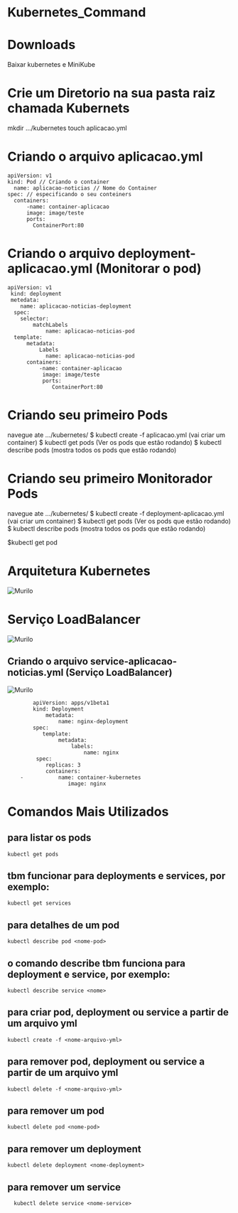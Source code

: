 # Kubernetes_Command

# Downloads 
Baixar kubernetes e MiniKube

# Crie um Diretorio na sua pasta raiz chamada Kubernets
mkdir .../kubernetes
touch aplicacao.yml

# Criando o arquivo aplicacao.yml

    apiVersion: v1
    kind: Pod // Criando o container
      name: aplicacao-noticias // Nome do Container
    spec: // especificando o seu conteiners 
      containers:
          -name: container-aplicacao
          image: image/teste
          ports:
            ContainerPort:80
            
 
# Criando o arquivo deployment-aplicacao.yml (Monitorar o pod)
    apiVersion: v1
     kind: deployment
     metedata:
        name: aplicacao-noticias-deployment
      spec:
        selector:
            matchLabels
                name: aplicacao-noticias-pod
      template:
          metadata:
              Labels
                name: aplicacao-noticias-pod
          containers:
              -name: container-aplicacao
               image: image/teste
               ports:
                  ContainerPort:80
            
         
    
# Criando seu primeiro Pods
navegue ate .../kubernetes/
$ kubectl create -f aplicacao.yml (vai criar um container)
$ kubectl get pods (Ver os pods que estão rodando)
$ kubectl describe pods (mostra todos os pods que estão rodando)

# Criando seu primeiro Monitorador Pods

navegue ate .../kubernetes/
$ kubectl create -f deployment-aplicacao.yml (vai criar um container)
$ kubectl get pods (Ver os pods que estão rodando)
$ kubectl describe pods (mostra todos os pods que estão rodando)

$kubectl get pod




# Arquitetura Kubernetes


![Murilo](https://i.snipboard.io/hqsjYO.jpg)

# Serviço LoadBalancer
![Murilo](https://snipboard.io/LPMz42.jpg)

## Criando o arquivo service-aplicacao-noticias.yml (Serviço LoadBalancer)
![Murilo](https://i.snipboard.io/fMSu7K.jpg)


            apiVersion: apps/v1beta1
            kind: Deployment
                metadata:
                    name: nginx-deployment
            spec:
               template:
                    metadata:
                        labels:
                            name: nginx
             spec:
                replicas: 3
                containers:
        -           name: container-kubernetes
                       image: nginx


# Comandos Mais Utilizados

## para listar os pods
    kubectl get pods

## tbm funcionar para deployments e services, por exemplo:
    kubectl get services

## para detalhes de um pod
    kubectl describe pod <nome-pod>

## o comando describe tbm funciona para deployment e service, por exemplo:
    kubectl describe service <nome>

## para criar pod, deployment ou service a partir de um arquivo yml
    kubectl create -f <nome-arquivo-yml>

## para remover pod, deployment ou service a partir de um arquivo yml
    kubectl delete -f <nome-arquivo-yml>

## para remover um pod
    kubectl delete pod <nome-pod>

## para remover um deployment
    kubectl delete deployment <nome-deployment>

## para remover um service
      kubectl delete service <nome-service>
    
    




